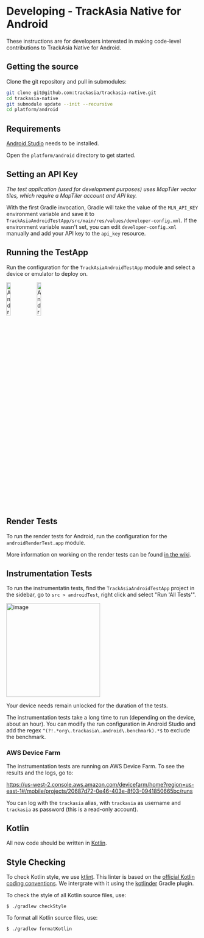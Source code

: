 # Developing - TrackAsia Native for Android

These instructions are for developers interested in making code-level contributions to TrackAsia Native for Android.

## Getting the source

Clone the git repository and pull in submodules:

```bash
git clone git@github.com:trackasia/trackasia-native.git
cd trackasia-native
git submodule update --init --recursive
cd platform/android
```

## Requirements

[Android Studio](https://developer.android.com/studio) needs to be installed.

Open the `platform/android` directory to get started.

## Setting an API Key

_The test application (used for development purposes) uses MapTiler vector tiles, which require a MapTiler account and API key._

With the first Gradle invocation, Gradle will take the value of the `MLN_API_KEY` environment variable and save it to `TrackAsiaAndroidTestApp/src/main/res/values/developer-config.xml`. If the environment variable wasn't set, you can edit `developer-config.xml` manually and add your API key to the `api_key` resource.  

## Running the TestApp

Run the configuration for the `TrackAsiaAndroidTestApp` module and select a device or emulator to deploy on.

<p align="left">
  <img src="https://github.com/trackasia/trackasia-native/assets/649392/5494925e-8cbb-4d5d-8033-8a2f141ede3c" alt="Android TestApp menu" width="15%">   <img src="https://github.com/trackasia/trackasia-native/assets/649392/f169db51-615d-4fca-b297-ac6197bec674" alt="Android TestApp showing Demotiles" width="15%">
</p>

## Render Tests

To run the render tests for Android, run the configuration for the `androidRenderTest.app` module.

More information on working on the render tests can be found [in the wiki](https://github.com/trackasia/trackasia-native/wiki/Working-on-Android-Render-Tests).

## Instrumentation Tests

To run the instrumentatin tests, find the `TrackAsiaAndroidTestApp` project in the sidebar, go to `src > androidTest`, right click and select "Run 'All Tests'".

<img width="246" alt="image" src="https://github.com/trackasia/trackasia-native/assets/649392/d9daf630-cb7f-4035-b426-fc496081fed9">

Your device needs remain unlocked for the duration of the tests.

The instrumentation tests take a long time to run (depending on the device, about an hour). You can modify the run configuration in Android Studio and add the regex `^(?!.*org\.trackasia\.android\.benchmark).*$` to exclude the benchmark.

### AWS Device Farm

The instrumentation tests are running on AWS Device Farm. To see the results and the logs, go to:

https://us-west-2.console.aws.amazon.com/devicefarm/home?region=us-east-1#/mobile/projects/20687d72-0e46-403e-8f03-0941850665bc/runs

You can log with the `trackasia` alias, with `trackasia` as username and `trackasia` as password (this is a read-only account).

## Kotlin

All new code should be written in [Kotlin](https://kotlinlang.org/).

## Style Checking

To check Kotlin style, we use [ktlint](https://pinterest.github.io/ktlint/). This linter is based on the [official Kotlin coding conventions](https://kotlinlang.org/docs/coding-conventions.html). We intergrate with it using the [kotlinder](https://github.com/jeremymailen/kotlinter-gradle) Gradle plugin.

To check the style of all Kotlin source files, use:

```
$ ./gradlew checkStyle
```

To format all Kotlin source files, use:

```
$ ./gradlew formatKotlin
```